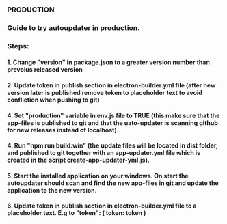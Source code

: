 ### PRODUCTION
### Guide to try autoupdater in production.

### Steps:
#### 1. Change "version" in package.json to a greater version number than prevoius released version
#### 2. Update token in publish section in electron-builder.yml file (after new version later is published remove token to placeholder text to avoid confliction when pushing to git)
#### 4. Set "production" variable in env.js file to TRUE (this make sure that the app-files is published to git and that the uato-updater is scanning github for new releases instead of localhost).
#### 4. Run "npm run build:win" (the update files will be located in dist folder, and published to git together with an app-updater.yml file which is created in the script  create-app-updater-yml.js).
#### 5. Start the installed application on your windows. On start the autoupdater should scan and find the new app-files in git and update the application to the new version.
#### 6. Update token in publish section in electron-builder.yml file to a placeholder text. E.g to "token": (  token: token   )